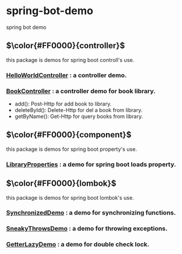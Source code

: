 # spring-bot-demo
spring bot demo

## $\color{#FF0000}{controller}$
this package is demos for spring boot controll's use.

### [HelloWorldController](./src/main/java/com/spring/bot/demo/controller/HelloWorldController.java) : a controller demo.
### [BookController](./src/main/java/com/spring/bot/demo/controller/BookController.java) : a controller demo for book library. 
* add(): Post-Http for add book to library.
* deleteById(): Delete-Http for del a book from library.
* getByName(): Get-Http for query books from library.

## $\color{#FF0000}{component}$
this package is demos for spring boot property's use.

### [LibraryProperties](./src/main/java/com/spring/bot/demo/component/LibraryProperties.java) :  a demo for spring boot loads property.

## $\color{#FF0000}{lombok}$
this package is demos for spring boot lombok's use.

### [SynchronizedDemo](./src/main/java/com/spring/bot/demo/lombok/SynchronizedDemo.java) :  a demo for synchronizing functions.

### [SneakyThrowsDemo](./src/main/java/com/spring/bot/demo/lombok/SneakyThrowsDemo.java) :  a demo for throwing exceptions.

### [GetterLazyDemo](./src/main/java/com/spring/bot/demo/lombok/GetterLazyDemo.java) :  a demo for double check lock.

